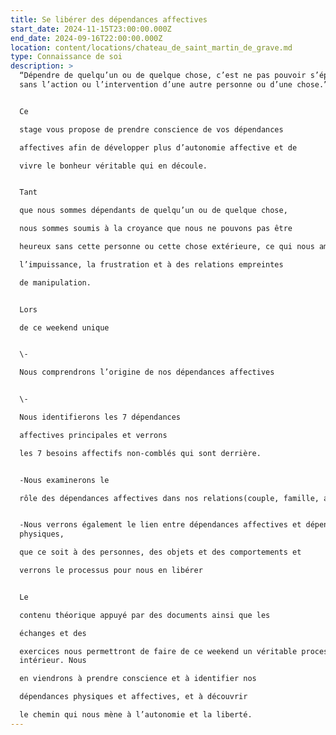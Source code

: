 ```yaml
---
title: Se libérer des dépendances affectives
start_date: 2024-11-15T23:00:00.000Z
end_date: 2024-09-16T22:00:00.000Z
location: content/locations/chateau_de_saint_martin_de_grave.md
type: Connaissance de soi
description: >
  “Dépendre de quelqu’un ou de quelque chose, c’est ne pas pouvoir s’épanouir
  sans l’action ou l’intervention d’une autre personne ou d’une chose.”


  Ce

  stage vous propose de prendre conscience de vos dépendances

  affectives afin de développer plus d’autonomie affective et de

  vivre le bonheur véritable qui en découle.


  Tant

  que nous sommes dépendants de quelqu’un ou de quelque chose,

  nous sommes soumis à la croyance que nous ne pouvons pas être

  heureux sans cette personne ou cette chose extérieure, ce qui nous amène à

  l’impuissance, la frustration et à des relations empreintes

  de manipulation.


  Lors

  de ce weekend unique


  \-

  Nous comprendrons l’origine de nos dépendances affectives


  \-

  Nous identifierons les 7 dépendances

  affectives principales et verrons

  les 7 besoins affectifs non-comblés qui sont derrière.


  -Nous examinerons le

  rôle des dépendances affectives dans nos relations(couple, famille, amis...)


  -Nous verrons également le lien entre dépendances affectives et dépendances
  physiques,

  que ce soit à des personnes, des objets et des comportements et

  verrons le processus pour nous en libérer


  Le

  contenu théorique appuyé par des documents ainsi que les

  échanges et des

  exercices nous permettront de faire de ce weekend un véritable processus
  intérieur. Nous

  en viendrons à prendre conscience et à identifier nos

  dépendances physiques et affectives, et à découvrir

  le chemin qui nous mène à l’autonomie et la liberté.
---
```


